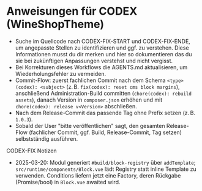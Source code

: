 # Anweisungen für CODEX (WineShopTheme)

- Suche im Quellcode nach CODEX-FIX-START und CODEX-FIX-ENDE, um angepasste Stellen zu identifizieren und ggf. zu verstehen. Diese Informationen musst du dir merken und hier so dokumentieren das du sie bei zukünftigen Anpassungen verstehst und nicht vergisst.
- Bei Korrekturen dieses Workflows die AGENTS.md aktualisieren, um Wiederholungsfehler zu vermeiden.
- Commit-Flow: zuerst fachlichen Commit nach dem Schema `<type>(codex): <subject>` (z. B. `fix(codex): reset cms block margins`), anschließend Administration-Build committen (`chore(codex): rebuild assets`), danach Version in `composer.json` erhöhen und mit `chore(codex): release v<Version>` abschließen.
- Nach dem Release-Commit das passende Tag ohne Prefix setzen (z. B. `1.0.3`).
- Sobald der User "bitte veröffentlichen" sagt, den gesamten Release-Flow (fachlicher Commit, ggf. Build, Release-Commit, Tag setzen) selbstständig ausführen.

CODEX-FIX Notizen
- 2025-03-20: Modul generiert `#build/block-registry` über `addTemplate`; `src/runtime/components/Block.vue` lädt Registry statt inline Template zu verwenden. Conditions liefern jetzt eine Factory, deren Rückgabe (Promise/bool) in `Block.vue` awaited wird.
